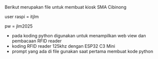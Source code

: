  Berikut merupakan file untuk membuat kiosk SMA Cibinong
 
 user raspi = itjlm
 
 pw         = jlm2025

- pada koding python digunakan untuk menampilkan web view dan pembacaan RFID reader
- koding RFID reader 125khz dengan ESP32 C3 Mini
- prompt yang ada di file gunakan saat pertama membuat kode python
